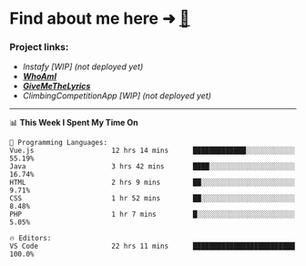 # Find about me here ➜ [🧑](https://pauabella.dev)

### Project links:
- *Instafy [WIP] (not deployed yet)*
- ***[WhoAmI](https://pauabella.dev)***
- ***[GiveMeTheLyrics](https://pauabella.dev/GiveMeTheLyrics)***
- *ClimbingCompetitionApp [WIP] (not deployed yet)*

---
<!--START_SECTION:waka-->
📊 **This Week I Spent My Time On** 

```text
💬 Programming Languages: 
Vue.js                   12 hrs 14 mins      █████████████░░░░░░░░░░░░   55.19% 
Java                     3 hrs 42 mins       ████░░░░░░░░░░░░░░░░░░░░░   16.74% 
HTML                     2 hrs 9 mins        ██░░░░░░░░░░░░░░░░░░░░░░░   9.71% 
CSS                      1 hr 52 mins        ██░░░░░░░░░░░░░░░░░░░░░░░   8.48% 
PHP                      1 hr 7 mins         █░░░░░░░░░░░░░░░░░░░░░░░░   5.05%

🔥 Editors: 
VS Code                  22 hrs 11 mins      █████████████████████████   100.0%

```


<!--END_SECTION:waka-->
